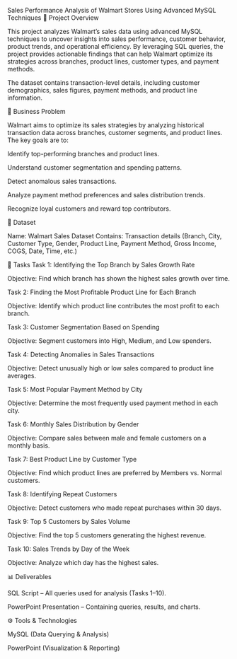 Sales Performance Analysis of Walmart Stores Using Advanced MySQL Techniques
📌 Project Overview

This project analyzes Walmart’s sales data using advanced MySQL techniques to uncover insights into sales performance, customer behavior, product trends, and operational efficiency. By leveraging SQL queries, the project provides actionable findings that can help Walmart optimize its strategies across branches, product lines, customer types, and payment methods.

The dataset contains transaction-level details, including customer demographics, sales figures, payment methods, and product line information.

🎯 Business Problem

Walmart aims to optimize its sales strategies by analyzing historical transaction data across branches, customer segments, and product lines. The key goals are to:

Identify top-performing branches and product lines.

Understand customer segmentation and spending patterns.

Detect anomalous sales transactions.

Analyze payment method preferences and sales distribution trends.

Recognize loyal customers and reward top contributors.

📂 Dataset

Name: Walmart Sales Dataset
Contains: Transaction details (Branch, City, Customer Type, Gender, Product Line, Payment Method, Gross Income, COGS, Date, Time, etc.)

📝 Tasks
Task 1: Identifying the Top Branch by Sales Growth Rate

Objective: Find which branch has shown the highest sales growth over time.

Task 2: Finding the Most Profitable Product Line for Each Branch

Objective: Identify which product line contributes the most profit to each branch.

Task 3: Customer Segmentation Based on Spending

Objective: Segment customers into High, Medium, and Low spenders.

Task 4: Detecting Anomalies in Sales Transactions

Objective: Detect unusually high or low sales compared to product line averages.

Task 5: Most Popular Payment Method by City

Objective: Determine the most frequently used payment method in each city.

Task 6: Monthly Sales Distribution by Gender

Objective: Compare sales between male and female customers on a monthly basis.

Task 7: Best Product Line by Customer Type

Objective: Find which product lines are preferred by Members vs. Normal customers.

Task 8: Identifying Repeat Customers

Objective: Detect customers who made repeat purchases within 30 days.

Task 9: Top 5 Customers by Sales Volume

Objective: Find the top 5 customers generating the highest revenue.

Task 10: Sales Trends by Day of the Week

Objective: Analyze which day has the highest sales.

📊 Deliverables

SQL Script – All queries used for analysis (Tasks 1–10).

PowerPoint Presentation – Containing queries, results, and charts.

⚙️ Tools & Technologies

MySQL (Data Querying & Analysis)

PowerPoint (Visualization & Reporting)



